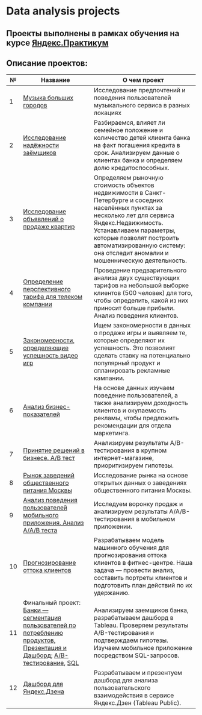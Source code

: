 # Data analysis projects
## Проекты выполнены в рамках обучения на курсе [Яндекс.Практикум](https://practicum.yandex.ru/data-analyst/)
## Описание проектов:

| № | Название | О чем проект |
|---|----------|--------------|
| 1 |[Музыка больших городов](https://github.com/VVPir/Data-analysis-projects/blob/main/01.%20%D0%9C%D1%83%D0%B7%D1%8B%D0%BA%D0%B0%20%D0%B1%D0%BE%D0%BB%D1%8C%D1%88%D0%B8%D1%85%20%D0%B3%D0%BE%D1%80%D0%BE%D0%B4%D0%BE%D0%B2/01.big_city_music.ipynb)|Исследование предпочтений и поведения пользователей музыкального сервиса в разных локациях|
| 2 |[Исследование надёжности заёмщиков](https://github.com/VVPir/Data-analysis-projects/blob/main/02.%20%D0%98%D1%81%D1%81%D0%BB%D0%B5%D0%B4%D0%BE%D0%B2%D0%B0%D0%BD%D0%B8%D0%B5%20%D0%BD%D0%B0%D0%B4%D1%91%D0%B6%D0%BD%D0%BE%D1%81%D1%82%D0%B8%20%D0%B7%D0%B0%D1%91%D0%BC%D1%89%D0%B8%D0%BA%D0%BE%D0%B2/02.borrower_reliability_study.ipynb)| Разбираемся, влияет ли семейное положение и количество детей клиента банка на факт погашения кредита в срок. Анализируем данные о клиентах банка и определяем долю кредитоспособных.|
| 3 | [Исследование объявлений о продаже квартир](https://github.com/VVPir/Data-analysis-projects/blob/main/03.%20%D0%98%D1%81%D1%81%D0%BB%D0%B5%D0%B4%D0%BE%D0%B2%D0%B0%D0%BD%D0%B8%D0%B5%20%D0%BE%D0%B1%D1%8A%D1%8F%D0%B2%D0%BB%D0%B5%D0%BD%D0%B8%D0%B9%20%D0%BE%20%D0%BF%D1%80%D0%BE%D0%B4%D0%B0%D0%B6%D0%B5%20%D0%BA%D0%B2%D0%B0%D1%80%D1%82%D0%B8%D1%80/03.real_estate.ipynb) | Определяем рыночную стоимость объектов недвижимости в Санкт-Петербурге и соседних населённых пунктах за несколько лет для сервиса Яндекс.Недвижимость. Устанавливаем параметры, которые позволят построить автоматизированную систему: она отследит аномалии и мошенническую деятельность. |
| 4 | [Определение перспективного тарифа для телеком компании](https://github.com/VVPir/Data-analysis-projects/blob/main/04.%20%D0%9E%D0%BF%D1%80%D0%B5%D0%B4%D0%B5%D0%BB%D0%B5%D0%BD%D0%B8%D0%B5%20%D0%BF%D0%B5%D1%80%D1%81%D0%BF%D0%B5%D0%BA%D1%82%D0%B8%D0%B2%D0%BD%D0%BE%D0%B3%D0%BE%20%D1%82%D0%B0%D1%80%D0%B8%D1%84%D0%B0%20%D0%B4%D0%BB%D1%8F%20%D1%82%D0%B5%D0%BB%D0%B5%D0%BA%D0%BE%D0%BC%20%D0%BA%D0%BE%D0%BC%D0%BF%D0%B0%D0%BD%D0%B8%D0%B8/04.determination_of_the_prospective_tariff.ipynb) | Проведение предварительного анализа двух существующих тарифов на небольшой выборке клиентов (500 человек) для того, чтобы определить, какой из них приносит больше прибыли. Анализ поведения клиентов. |
| 5 | [Закономерности, определяющие успешность видео игр](https://github.com/VVPir/Data-analysis-projects/blob/main/05.%20%D0%97%D0%B0%D0%BA%D0%BE%D0%BD%D0%BE%D0%BC%D0%B5%D1%80%D0%BD%D0%BE%D1%81%D1%82%D0%B8%2C%20%D0%BE%D0%BF%D1%80%D0%B5%D0%B4%D0%B5%D0%BB%D1%8F%D1%8E%D1%89%D0%B8%D0%B5%20%D1%83%D1%81%D0%BF%D0%B5%D1%88%D0%BD%D0%BE%D1%81%D1%82%D1%8C%20%D0%B2%D0%B8%D0%B4%D0%B5%D0%BE%20%D0%B8%D0%B3%D1%80/05.games.ipynb) | Ищем закономерности в данных о продаже игры и выявляем те, которые определяют их успешность. Это позволият сделать ставку на потенциально популярный продукт и спланировать рекламные кампании. |
| 6 | [Анализ бизнес-показателей](https://github.com/VVPir/Data-analysis-projects/blob/main/06.%20%D0%90%D0%BD%D0%B0%D0%BB%D0%B8%D0%B7%20%D0%B1%D0%B8%D0%B7%D0%BD%D0%B5%D1%81-%D0%BF%D0%BE%D0%BA%D0%B0%D0%B7%D0%B0%D1%82%D0%B5%D0%BB%D0%B5%D0%B9/06.product_metrics.ipynb) | На основе данных изучаем поведение пользователей, а также анализируем доходность клиентов и окупаемость рекламы, чтобы предложить рекомендации для отдела маркетинга. |
| 7 | [Принятие решений в бизнесе. A/B тест](https://github.com/VVPir/Data-analysis-projects/blob/main/07.%20%D0%9F%D1%80%D0%B8%D0%BD%D1%8F%D1%82%D0%B8%D0%B5%20%D1%80%D0%B5%D1%88%D0%B5%D0%BD%D0%B8%D0%B9%20%D0%B2%20%D0%B1%D0%B8%D0%B7%D0%BD%D0%B5%D1%81%D0%B5.%20AB%20%D1%82%D0%B5%D1%81%D1%82/07.AB_test.ipynb) | Анализируем результаты A/B-тестирования в крупном интернет-магазине, приоритизируем гипотезы. |
| 8 | [Рынок заведений общественного питания Москвы](https://github.com/VVPir/Data-analysis-projects/blob/main/08.%20%D0%A0%D1%8B%D0%BD%D0%BE%D0%BA%20%D0%B7%D0%B0%D0%B2%D0%B5%D0%B4%D0%B5%D0%BD%D0%B8%D0%B9%20%D0%BE%D0%B1%D1%89%D0%B5%D1%81%D1%82%D0%B2%D0%B5%D0%BD%D0%BD%D0%BE%D0%B3%D0%BE%20%D0%BF%D0%B8%D1%82%D0%B0%D0%BD%D0%B8%D1%8F%20%D0%9C%D0%BE%D1%81%D0%BA%D0%B2%D1%8B/08.food_service.ipynb) | Исследование рынка на основе открытых данных о заведениях общественного питания Москвы. |
| 9 | [Анализ поведения пользователей мобильного приложения. Анализ А/А/В теста](https://github.com/VVPir/Data-analysis-projects/blob/main/09.%20%D0%90%D0%BD%D0%B0%D0%BB%D0%B8%D0%B7%20%D0%BF%D0%BE%D0%B2%D0%B5%D0%B4%D0%B5%D0%BD%D0%B8%D1%8F%20%D0%BF%D0%BE%D0%BB%D1%8C%D0%B7%D0%BE%D0%B2%D0%B0%D1%82%D0%B5%D0%BB%D0%B5%D0%B9%20%D0%BC%D0%BE%D0%B1%D0%B8%D0%BB%D1%8C%D0%BD%D0%BE%D0%B3%D0%BE%20%D0%BF%D1%80%D0%B8%D0%BB%D0%BE%D0%B6%D0%B5%D0%BD%D0%B8%D1%8F.%20%D0%90%D0%BD%D0%B0%D0%BB%D0%B8%D0%B7%20%D0%90%D0%90%D0%92-%D1%82%D0%B5%D1%81%D1%82%D0%B0/09.mobile_app_aab_test%20.ipynb) | Исследуем воронку продаж и анализируем результаты A/A/B-тестирования в мобильном приложении. |
| 10| [Прогнозирование оттока клиентов](https://github.com/VVPir/Data-analysis-projects/blob/main/10.%20%D0%9F%D1%80%D0%BE%D0%B3%D0%BD%D0%BE%D0%B7%D0%B8%D1%80%D0%BE%D0%B2%D0%B0%D0%BD%D0%B8%D0%B5%20%D0%BE%D1%82%D1%82%D0%BE%D0%BA%D0%B0%20%D0%BA%D0%BB%D0%B8%D0%B5%D0%BD%D1%82%D0%BE%D0%B2/10.prediction.ipynb) | Разрабатываем модель машинного обучения для прогнозирования оттока клиентов в фитнес-центре. Наша задача — провести анализ, составить портреты клиентов и подготовить план действий по их удержанию. |
| 11| Финальный проект: [Банки — cегментация пользователей по потреблению продуктов, Презентация и Дашборд](https://github.com/VVPir/Data-analysis-projects/blob/main/11.%20%D0%A4%D0%B8%D0%BD%D0%B0%D0%BB%D1%8C%D0%BD%D1%8B%D0%B9%20%D0%BF%D1%80%D0%BE%D0%B5%D0%BA%D1%82/segmentation_of_bank_users.ipynb); [А/B-тестирование](https://github.com/VVPir/Data-analysis-projects/blob/main/11.%20%D0%A4%D0%B8%D0%BD%D0%B0%D0%BB%D1%8C%D0%BD%D1%8B%D0%B9%20%D0%BF%D1%80%D0%BE%D0%B5%D0%BA%D1%82/AB_test.ipynb), [SQL](https://github.com/VVPir/Data-analysis-projects/blob/main/11.%20%D0%A4%D0%B8%D0%BD%D0%B0%D0%BB%D1%8C%D0%BD%D1%8B%D0%B9%20%D0%BF%D1%80%D0%BE%D0%B5%D0%BA%D1%82/sql.ipynb) | Анализируем заемщиков банка, разрабатываем дашборд в Tableau. Проверяем результаты А/B-тестирования и подтверждаем гипотезы. Изучаем мобильное приложение посредством SQL-запросов. |
| 12| [Дашборд для Яндекс.Дзена](https://public.tableau.com/app/profile/john6340/viz/YandexDzenv_2/Dashboard1) | Разрабатываем и презентуем дашборд для анализа пользовательского взаимодействия в сервисе Яндекс.Дзен (Tableau Public). |
